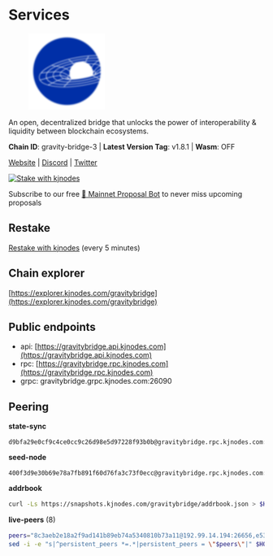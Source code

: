 # Services

<figure><img src="https://raw.githubusercontent.com/kj89/cosmos-images/main/logos/gravitybridge.png" width="150" alt=""><figcaption></figcaption></figure>

An open, decentralized bridge that unlocks the power of  interoperability & liquidity between blockchain ecosystems.

**Chain ID**: gravity-bridge-3 | **Latest Version Tag**: v1.8.1 | **Wasm**: OFF

[Website](https://www.gravitybridge.net) | [Discord](https://discord.gg/ARV8dTSjAk) | [Twitter](https://twitter.com/gravity_bridge)

[![Stake with kjnodes](https://i.ibb.co/cr44Q8j/button-stake-with-kjnodes.png)](https://restake.app/gravitybridge/gravityvaloper1nw3uavthnjwsgrrjzav2wdg9m0pw7k4fc7hvlz)

Subscribe to our free [🤖 Mainnet Proposal Bot](https://t.me/kjnodes_proposal_bot) to never miss upcoming proposals

## Restake

[Restake with kjnodes](https://restake.app/gravitybridge/gravityvaloper1nw3uavthnjwsgrrjzav2wdg9m0pw7k4fc7hvlz) (every 5 minutes)
## Chain explorer
[https://explorer.kjnodes.com/gravitybridge](https://explorer.kjnodes.com/gravitybridge)

## Public endpoints

* api: [https://gravitybridge.api.kjnodes.com](https://gravitybridge.api.kjnodes.com)
* rpc: [https://gravitybridge.rpc.kjnodes.com](https://gravitybridge.rpc.kjnodes.com)
* grpc: gravitybridge.grpc.kjnodes.com:26090

## Peering

**state-sync**

```text
d9bfa29e0cf9c4ce0cc9c26d98e5d97228f93b0b@gravitybridge.rpc.kjnodes.com:26656
```

**seed-node**

```text
400f3d9e30b69e78a7fb891f60d76fa3c73f0ecc@gravitybridge.rpc.kjnodes.com:26659
```

**addrbook**
```bash
curl -Ls https://snapshots.kjnodes.com/gravitybridge/addrbook.json > $HOME/.gravity/config/addrbook.json
```

**live-peers** (8)
```bash
peers="8c3aeb2e18a2f9ad141b89eb74a5340810b73a11@192.99.14.194:26656,e5362a93c6e7f686d72c8d6d98be2c7bceeb5cc3@49.12.23.149:27010,4e1ea298ef66eec3ec320171f90336a1e4bb13ea@51.81.107.95:10256,0a8487549154b7dd96fd0af1843ecfa62246f816@18.144.134.123:26656,d9bfa29e0cf9c4ce0cc9c26d98e5d97228f93b0b@65.109.88.38:26656,6eb2a2e7bcd82aad56b6652a328c72f148f84935@194.147.58.224:26656,dc840076d50cf601da3ca708bc3665c7d480ff98@65.108.13.74:26656,ca9d9d0605f178fbba3bdf92e13719ab9dce0fc7@23.88.59.82:26656"
sed -i -e "s|^persistent_peers *=.*|persistent_peers = \"$peers\"|" $HOME/.gravity/config/config.toml
```
